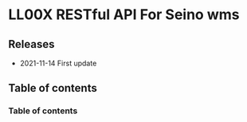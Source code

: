 # LL00X RESTful API For Seino wms
## Releases
* 2021-11-14 First update
## Table of contents
### Table of contents
